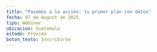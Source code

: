 ```yaml
---
title: "Pasemos a la acción: tu primer plan con datos"
fecha: 07 de August de 2025
tipo: Webinar
ubicacion: Guatemala
estado: Próximo
boton_texto: Inscribirse
---
```

